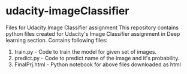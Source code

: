 # udacity-imageClassifier
Files for Udacity Image Classifier assignment
This repository contains python files created for Udacity's Image Classifier assignment in Deep learning section. 
Contains following files:
  1. train.py - Code to train the model for given set of images.
  2. predict.py - Code to predict name of the image and it's probability.
  3. FinalPrj.html - Python notebook for above files downloaded as html

